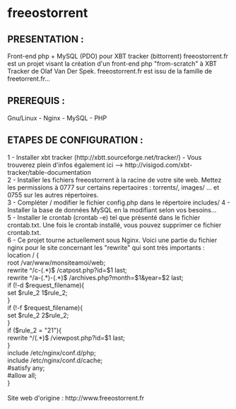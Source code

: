 # freeostorrent

<h2>PRESENTATION :</h2>
Front-end php + MySQL (PDO) pour XBT tracker (bittorrent)
freeostorrent.fr est un projet visant la création d'un front-end php "from-scratch" à XBT Tracker de Olaf Van Der Spek. 
freeostorrent.fr est issu de la famille de freetorrent.fr...

<h2>PREREQUIS :</h2>
Gnu/Linux - Nginx - MySQL - PHP

<h2>ETAPES DE CONFIGURATION :</h2>
1 - Installer xbt tracker (http://xbtt.sourceforge.net/tracker/) - Vous trouverez plein d'infos également ici --> http://visigod.com/xbt-tracker/table-documentation<br />
2 - Installer les fichiers freeostorrent à la racine de votre site web. Mettez les permissions à 0777 sur certains repertaoires : torrents/, images/ ... et 0755 sur les autres répertoires.<br />
3 - Compléter / modifier le fichier config.php dans le répertoire includes/
4 - Installer la base de données MySQL en la modifiant selon vos besoins...<br />
5 - Installer le crontab (crontab -e) tel que présenté dans le fichier crontab.txt. Une fois le crontab installé, vous pouvez supprimer ce fichier crontab.txt.<br />
6 - Ce projet tourne actuellement sous Nginx. Voici une partie du fichier nginx pour le site concernant les "rewrite" qui sont très importants :<br />
 location / {<br />
            root /var/www/monsiteamoi/web;<br />
            rewrite ^/c-(.*)$ /catpost.php?id=$1 last;<br />
            rewrite ^/a-(.*)-(.*)$ /archives.php?month=$1&year=$2 last;<br />
            if (!-d $request_filename){<br />
            set $rule_2 1$rule_2;<br />
            }<br />
            if (!-f $request_filename){<br />
            set $rule_2 2$rule_2;<br />
            }<br />
            if ($rule_2 = "21"){<br />
            rewrite ^/(.*)$ /viewpost.php?id=$1 last;<br />
            }<br />
            include /etc/nginx/conf.d/php;<br />
            include /etc/nginx/conf.d/cache;<br />
            #satisfy any;<br />
            #allow all;<br />
        }<br />
<br />
Site web d'origine : http://www.freeostorrent.fr
